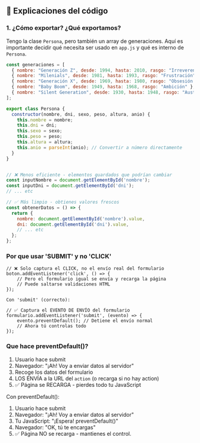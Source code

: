 ## 📄 Explicaciones del código

### 1. ¿Cómo exportar? ¿Qué exportamos?

Tengo la clase `Persona`, pero también un array de generaciones. Aquí es importante decidir qué necesita ser usado en `app.js` y qué es interno de `Persona`.

```js
const generaciones = [
  { nombre: "Generación Z", desde: 1994, hasta: 2010, rasgo: "Irreverencia" },
  { nombre: "Milenials", desde: 1981, hasta: 1993, rasgo: "Frustración" },
  { nombre: "Generación X", desde: 1969, hasta: 1980, rasgo: "Obsesión por el éxito" },
  { nombre: "Baby Boom", desde: 1949, hasta: 1968, rasgo: "Ambición" },
  { nombre: "Silent Generation", desde: 1930, hasta: 1948, rasgo: "Austeridad" },
];

export class Persona {
  constructor(nombre, dni, sexo, peso, altura, anio) {
    this.nombre = nombre;
    this.dni = dni;
    this.sexo = sexo;
    this.peso = peso;
    this.altura = altura;
    this.anio = parseInt(anio); // Convertir a número directamente
  }
}


// ❌ Menos eficiente - elementos guardados que podrían cambiar
const inputNombre = document.getElementById('nombre');
const inputDni = document.getElementById('dni');
// ... etc

// ✅ Más limpio - obtienes valores frescos
const obtenerDatos = () => {
  return {
    nombre: document.getElementById('nombre').value,
    dni: document.getElementById('dni').value,
    // ... etc
  };
};
```

### Por que usar 'SUBMIT' y no 'CLICK'

```
// ❌ Solo captura el CLICK, no el envío real del formulario
boton.addEventListener('click', () => {
    // Pero el formulario igual se envía y recarga la página
    // Puede saltarse validaciones HTML
});

Con 'submit' (correcto):

// ✅ Captura el EVENTO DE ENVÍO del formulario
formulario.addEventListener('submit', (evento) => {
    evento.preventDefault(); // Detiene el envío normal
    // Ahora tú controlas todo
});
```

### Que hace preventDefault()?

1. Usuario hace submit
2. Navegador: "¡Ah! Voy a enviar datos al servidor"
3. Recoge los datos del formulario
4. LOS ENVÍA a la URL del `action` (o recarga si no hay action)
5. ✅ Página se RECARGA - pierdes todo tu JavaScript

Con preventDefault():

1. Usuario hace submit  
2. Navegador: "¡Ah! Voy a enviar datos al servidor"
3. Tu JavaScript: "¡Espera! preventDefault()"
4. Navegador: "OK, tú te encargas"
5. ✅ Página NO se recarga - mantienes el control.


